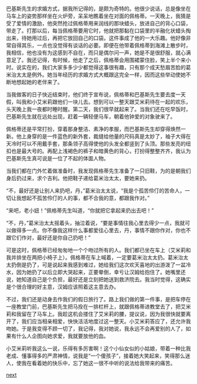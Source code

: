 
巴基斯先生的求婚方式，据我所记得的，是颇为奇特的。他很少说话，总是像坐在马车上的姿势那样坐在火炉旁，呆呆地瞧着坐在对面的佩格蒂。一天晚上，我猜是受了爱情的激励，他突然抢过佩格蒂用来润线的那块蜡头，放进自己的背心口袋，带走了。打那以后，每当佩格蒂要用它时，他就把那黏在口袋里的半融化状蜡头掏出来，待她用过后，再把它放回自己的口袋。这件事成了他的一大乐趣。他好像非常自得其乐，一点也没觉得有谈话的必要。即便在他带着佩格蒂到海滩上散步时，我相信，他也没有为这感到不自在，而只是偶尔问一声，她是不是很舒服，就心满意足了。我还记得，有时候，他走了之后，佩格蒂会用围裙蒙住脸，笑上半个来小时。说实在的，我们大家多多少少都觉得这事很有趣，只有那个成天愁眉苦脸的葛米治太太是例外。她当年经历的求婚方式大概跟这完全一样，因而这些举动使她不断地想起她的老伴来了。

当我做客的日子快近结束时，他们终于宣布说，佩格蒂和巴基斯先生要去度一天假，叫我和小艾米莉跟他们一块儿去。想到可以一整天跟艾米莉待在一起的欢乐，头天晚上我一夜都时睡时醒。第二天，我们很早就起来了。当我们还在吃早饭时，巴基斯先生就在远处出现，赶着一辆轻便马车，朝着他钟爱的对象驶来了。

佩格蒂还是平常打扮，穿着那身整洁、素净的孝服，而巴基斯先生却穿得焕然一新。他上身穿的是一件蓝色的新外套，裁缝给他量的尺码真是太妙了，袖子大得在天冷时可以不用戴手套，那条领子高得使他的头发全都竖到了头顶。那些发亮的纽扣也是最大号的。再配上浅褐色的裤子和暗黄色的背心，打扮得整整齐齐，我认为巴基斯先生真可说是一位了不起的体面人物。

当我们都在门外忙着做准备时，我发现佩格蒂先生准备了一只旧鞋，为的是朝我们身后扔过来，求个吉利。他把鞋子递给葛米治太太，要她来扔。

“不，最好还是让别人来扔吧，丹，”葛米治太太说，“我是个孤苦伶仃的苦命人，一切让我想起不孤苦伶仃的人的事，都不合我的意，都跟我作对。”

“来吧，老小妞！”佩格蒂先生叫道，“你就把它拿起来扔出去吧！”

“不，丹，”葛米治太太摇着头，抽泣着说，“要是事情往我心里去得少一点，我就可以做得多一点。你不像我这样什么事都爱往心里去，丹，事情不跟你作对，你也不跟它们作对，最好还是你自己扔吧！”

可是这时，佩格蒂已经匆匆地一个个吻过所有的人。我们都已坐在车上（艾米莉和我并排坐在两把小椅子上）。佩格蒂在车上喊着，一定要葛米治太太扔。葛米治太太扔倒是扔了，可是说起来我感到难过，她给我们这次欢天喜地的出游泼了一盆冷水，因为她扔了以后立即大哭起来，正要晕倒，幸亏让汉姆给抱住了。她嘴里还说，她知道自己是个负担，最好还是立刻把她送到救济院去。我当时觉得，这确实是个很合理的好主意，汉姆应该照着这主意去办。

不过，我们还是动身去作我们的假日旅行了。路上我们做的第一件事，是把车停在一座教堂门前，巴基斯先生把马拴在一排栏杆上，就跟佩格蒂进教堂去了，把艾米莉和我留在了马车上。我趁这机会搂住了艾米莉的腰，提议说，因为我很快就要离开了，我们应当相亲相爱，快快活活地度过这一整天。小艾米莉答应了，还允许我吻她。于是我变得不顾一切了，我记得，我对她说，我永远不会再爱别的人了，如果有什么人企图向她求爱，我就要放他的血。

小艾米莉听我这么一说，乐得有多厉害啊！这个小仙女似的小姑娘，带着一种比我老成、懂事得多的严肃神情，说我是“一个傻孩子”，接着她大笑起来，笑得那么迷人，使我在看着她的快乐中，忘了她这一很不中听的说法给我带来的痛苦。

[next](page145)